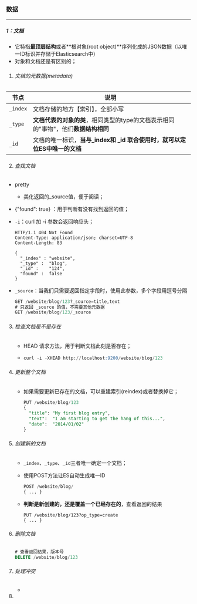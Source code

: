 ### 数据

------

##### 1：文档

- 它特指**最顶层结构**或者**根对象(root object)**序列化成的JSON数据（以唯一ID标识并存储于Elasticsearch中）
- 对象和文档还是有区别的；

1. ###### 文档的元数据(metadata)

| 节点     | 说明                                                         |
| -------- | ------------------------------------------------------------ |
| `_index` | 文档存储的地方【索引】，全部小写                             |
| `_type`  | **文档代表的对象的类**，相同类型的type的文档表示相同的"事物"，他们**数据结构相同** |
| `_id`    | 文档的唯一标识，**当与_index和 _id 联合使用时，就可以定位ES中唯一的文档** |

2. ###### 查找文档

- pretty

  - 美化返回的_source值，便于阅读；

- {"found": true} ：用于判断有没有找到返回的值；

- `-i`：curl 加 -i 参数会返回响应头；

  ```http
  HTTP/1.1 404 Not Found
  Content-Type: application/json; charset=UTF-8
  Content-Length: 83
  
  {
    "_index" : "website",
    "_type" :  "blog",
    "_id" :    "124",
    "found" :  false
  }
  ```

- `_source`：当我们只需要返回指定字段时，使用此参数，多个字段用逗号分隔

  ```sql
  GET /website/blog/123?_source=title,text
  # 只返回 _source 的值，不需要其他元数据
  GET /website/blog/123/_source
  ```

3. ###### 检查文档是不是存在

   - HEAD 请求方法，用于判断文档此刻是否存在；

   - ```sql
     curl -i -XHEAD http://localhost:9200/website/blog/123
     ```

4. ###### 更新整个文档

   - 如果需要更新已存在的文档，可以重建索引(reindex)或者替换掉它；

     ```sql
     PUT /website/blog/123
     {
       "title": "My first blog entry",
       "text":  "I am starting to get the hang of this...",
       "date":  "2014/01/02"
     }
     ```

5. ###### 创建新的文档

   - `_index`、`_type`、`_id`三者唯一确定一个文档；

   - 使用POST方法让ES自动生成唯一ID

     ```sql
     POST /website/blog/
     { ... }
     ```

   - **判断是新创建的，还是覆盖一个已经存在的**，查看返回的结果

     ```
     PUT /website/blog/123?op_type=create
     { ... }
     ```

6. ###### 删除文档

   ```sql
   # 查看返回结果，版本号
   DELETE /website/blog/123
   ```

7. ###### 处理冲突

   - 

8. 



















